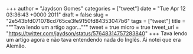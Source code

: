 
+++
author = "Jaydson Gomes"
categories = ["tweet"]
date = "Tue Apr 12 03:36:43 +0000 2011"
draft = false
slug = "2e543bfd071078cd765ce3fe9150fd84353047b6"
tags = ["tweet"]
title = """Tava lendo um artigo agor..."""
tweet = true
micro = true
tweet_url = "https://twitter.com/jaydson/status/57648314757283840"
+++
Tava lendo um artigo agora e não tava entendendo nada do Inglês. Ai notei que era Alemão.
